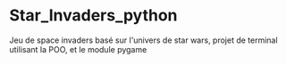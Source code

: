 # Star_Invaders_python
Jeu de space invaders basé sur l'univers de star wars, projet de terminal utilisant la POO, et le module pygame
